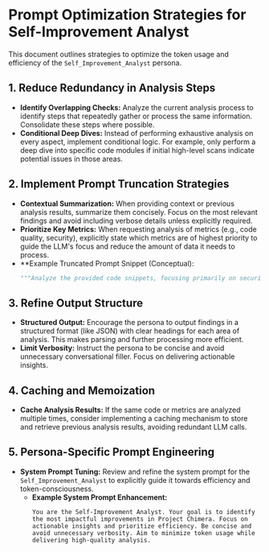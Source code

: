 # Prompt Optimization Strategies for Self-Improvement Analyst

This document outlines strategies to optimize the token usage and efficiency of the `Self_Improvement_Analyst` persona.

## 1. Reduce Redundancy in Analysis Steps

*   **Identify Overlapping Checks:** Analyze the current analysis process to identify steps that repeatedly gather or process the same information. Consolidate these steps where possible.
*   **Conditional Deep Dives:** Instead of performing exhaustive analysis on every aspect, implement conditional logic. For example, only perform a deep dive into specific code modules if initial high-level scans indicate potential issues in those areas.

## 2. Implement Prompt Truncation Strategies

*   **Contextual Summarization:** When providing context or previous analysis results, summarize them concisely. Focus on the most relevant findings and avoid including verbose details unless explicitly required.
*   **Prioritize Key Metrics:** When requesting analysis of metrics (e.g., code quality, security), explicitly state which metrics are of highest priority to guide the LLM's focus and reduce the amount of data it needs to process.
*   **Example Truncated Prompt Snippet (Conceptual):
    ```python
    """Analyze the provided code snippets, focusing primarily on security vulnerabilities (SQL injection, command injection, hardcoded secrets) and critical formatting errors. Provide actionable recommendations for the top 3 highest impact issues."""
    ```

## 3. Refine Output Structure

*   **Structured Output:** Encourage the persona to output findings in a structured format (like JSON) with clear headings for each area of analysis. This makes parsing and further processing more efficient.
*   **Limit Verbosity:** Instruct the persona to be concise and avoid unnecessary conversational filler. Focus on delivering actionable insights.

## 4. Caching and Memoization

*   **Cache Analysis Results:** If the same code or metrics are analyzed multiple times, consider implementing a caching mechanism to store and retrieve previous analysis results, avoiding redundant LLM calls.

## 5. Persona-Specific Prompt Engineering

*   **System Prompt Tuning:** Review and refine the system prompt for the `Self_Improvement_Analyst` to explicitly guide it towards efficiency and token-consciousness.
    *   **Example System Prompt Enhancement:**
        ```
        You are the Self-Improvement Analyst. Your goal is to identify the most impactful improvements in Project Chimera. Focus on actionable insights and prioritize efficiency. Be concise and avoid unnecessary verbosity. Aim to minimize token usage while delivering high-quality analysis.
        ```
